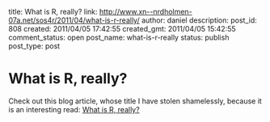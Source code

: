 title: What is R, really?
link: http://www.xn--nrdholmen-07a.net/sos4r/2011/04/what-is-r-really/
author: daniel
description: 
post_id: 808
created: 2011/04/05 17:42:55
created_gmt: 2011/04/05 15:42:55
comment_status: open
post_name: what-is-r-really
status: publish
post_type: post

# What is R, really?

Check out this blog article, whose title I have stolen shamelessly, because it is an interesting read: [What is R, really?](http://pineda-krch.com/2011/03/31/what-is-r-really/)